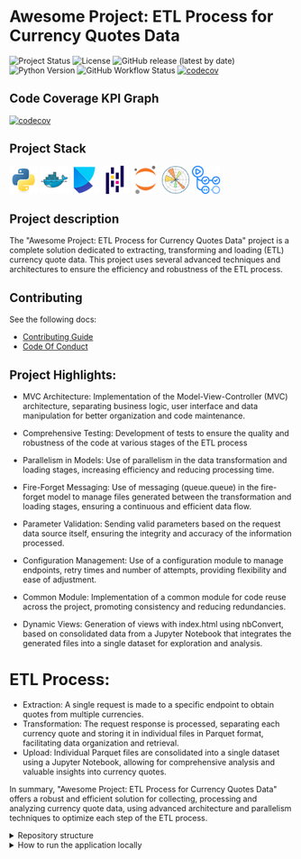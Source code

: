 # Awesome Project: ETL Process for Currency Quotes Data

![Project Status](https://img.shields.io/badge/status-done-brightgreen)
![License](https://img.shields.io/badge/license-MIT-blue) ![GitHub release (latest by date)](https://img.shields.io/github/v/release/IvanildoBarauna/ETL-awesome-api) ![Python Version](https://img.shields.io/badge/python-3.9-blue) ![GitHub Workflow Status](https://github.com/IvanildoBarauna/ETL-awesome-api/actions/workflows/CI-CD.yaml/badge.svg)
[![codecov](https://codecov.io/gh/IvanildoBarauna/ETL-awesome-api/branch/main/graph/badge.svg?token=GEGNHFM6P)](https://codecov.io/gh/IvanildoBarauna/ETL-awesome-api)

## Code Coverage KPI Graph

[![codecov](https://codecov.io/gh/IvanildoBarauna/ETL-awesome-api/graphs/sunburst.svg?token=GEGNHFM6PS)](https://codecov.io/gh/IvanildoBarauna/ETL-awesome-api)

## Project Stack

<img src="https://github.com/devicons/devicon/blob/master/icons/python/python-original.svg" Alt="Python" width="50" height="50"> <img src="https://github.com/devicons/devicon/blob/master/icons/docker/docker-original.svg" Alt="Docker" width="50" height="50"> <img src="https://github.com/devicons/devicon/blob/master/icons/poetry/poetry-original.svg" Alt="Poetry" width="50" height="50"> <img src="https://github.com/devicons/devicon/blob/master/icons/pandas/pandas-original.svg" Alt="Pandas" width="50" height="50"> <img src="https://github.com/devicons/devicon/blob/master/icons/jupyter/jupyter-original.svg" Alt="Jupyter" width="50" height="50"> <img src="https://github.com/devicons/devicon/blob/master/icons/matplotlib/matplotlib-original.svg" Alt="Matplotlib" width="50" height="50"> <img src="https://github.com/devicons/devicon/blob/master/icons/githubactions/githubactions-original.svg" Alt="GitHub Actions" width="50" height="50">

## Project description

The "Awesome Project: ETL Process for Currency Quotes Data" project is a complete solution dedicated to extracting, transforming and loading (ETL) currency quote data. This project uses several advanced techniques and architectures to ensure the efficiency and robustness of the ETL process.

## Contributing

See the following docs:

- [Contributing Guide](https://github.com/IvanildoBarauna/ETL-awesome-api/blob/main/CONTRIBUTING.md)
- [Code Of Conduct](https://github.com/IvanildoBarauna/ETL-awesome-api/blob/main/CODE_OF_CONDUCT.md)

## Project Highlights:

- MVC Architecture: Implementation of the Model-View-Controller (MVC) architecture, separating business logic, user interface and data manipulation for better organization and code maintenance.

- Comprehensive Testing: Development of tests to ensure the quality and robustness of the code at various stages of the ETL process

- Parallelism in Models: Use of parallelism in the data transformation and loading stages, increasing efficiency and reducing processing time.

- Fire-Forget Messaging: Use of messaging (queue.queue) in the fire-forget model to manage files generated between the transformation and loading stages, ensuring a continuous and efficient data flow.

- Parameter Validation: Sending valid parameters based on the request data source itself, ensuring the integrity and accuracy of the information processed.

- Configuration Management: Use of a configuration module to manage endpoints, retry times and number of attempts, providing flexibility and ease of adjustment.

- Common Module: Implementation of a common module for code reuse across the project, promoting consistency and reducing redundancies.

- Dynamic Views: Generation of views with index.html using nbConvert, based on consolidated data from a Jupyter Notebook that integrates the generated files into a single dataset for exploration and analysis.

# ETL Process:

- Extraction: A single request is made to a specific endpoint to obtain quotes from multiple currencies.
- Transformation: The request response is processed, separating each currency quote and storing it in individual files in Parquet format, facilitating data organization and retrieval.
- Upload: Individual Parquet files are consolidated into a single dataset using a Jupyter Notebook, allowing for comprehensive analysis and valuable insights into currency quotes.

In summary, "Awesome Project: ETL Process for Currency Quotes Data" offers a robust and efficient solution for collecting, processing and analyzing currency quote data, using advanced architecture and parallelism techniques to optimize each step of the ETL process.

 <details>
 <summary>Repository structure</summary>

- [`data/`](https://github.com/IvanildoBarauna/ETL-awesome-api/tree/main/data): Stores raw data in Parquet format.
   - ETH-EUR-1713658884.parquet: Example: Raw data for ETH-EUR quotes. file_name = symbol + extraction unix timestamp
- [`notebooks/`](https://github.com/IvanildoBarauna/ETL-awesome-api/tree/main/notebooks): Contains the `data_explorer.ipynb` notebook for data exploration.
- [`etl/`](https://github.com/IvanildoBarauna/ETL-awesome-api/tree/main/etl): Contains the project's source code.
    - [`run.py`](https://github.com/IvanildoBarauna/ETL-awesome-api/blob/main/etl/run.py): Entrypoint of the application
 - [`common/`](https://github.com/IvanildoBarauna/ETL-awesome-api/tree/main/etl/common): Library for code reuse and standardization.
   - [`utils/`](https://github.com/IvanildoBarauna/ETL-awesome-api/tree/main/etl/utils)
     - [`logs.py`](https://github.com/IvanildoBarauna/ETL-awesome-api/blob/main/etl/utils/logs.py): Package for log management.
   - [`common.py`](https://github.com/IvanildoBarauna/ETL-awesome-api/blob/main/etl/utils/common.py): Package for common code tasks like output directory retrieval or default timestamp.
   - [`logs/`](https://github.com/IvanildoBarauna/ETL-awesome-api/tree/main/etl/common/logs): For storing debug logs.
 - [`controller/`](https://github.com/IvanildoBarauna/ETL-awesome-api/tree/main/etl/controller)
   - [`pipeline.py`](https://github.com/IvanildoBarauna/ETL-awesome-api/blob/main/etl/controller/pipeline.py): Receives data extraction requests and orchestrates ETL models .
 - [`models/`](https://github.com/IvanildoBarauna/ETL-awesome-api/tree/main/etl/models):
   - [`extract/`](https://github.com/IvanildoBarauna/ETL-awesome-api/tree/main/etl/models/extract)
     - [`api_data_extractor.py`](https://github.com/IvanildoBarauna/ETL-awesome-api/blob/main/etl/models/extract/api_data_extractor.py): Receives the parameters from the controller, sends the request and returns in JSON.
   - [`transform/`](https://github.com/IvanildoBarauna/ETL-awesome-api/tree/main/etl/models/transform)
     - [`publisher.py`](https://github.com/IvanildoBarauna/ETL-awesome-api/blob/main/etl/models/extract/publisher.py): Receives the JSON from the extractor, separates the dictionary by currency and publishes each of them to a queue to be processed individually.
   - [`load/`](https://github.com/IvanildoBarauna/ETL-awesome-api/tree/main/etl/models/load)
     - [`parquet_loader.py`](https://github.com/IvanildoBarauna/ETL-awesome-api/blob/main/etl/models/extract/parquet_loader.py): In a separate thread, receive a new dictionary from queue that the transformer is publishing and generates .parquet files in the default directory.
 - [`views/`](https://github.com/IvanildoBarauna/ETL-awesome-api/tree/main/etl/views): For storing data analysis and visualization.

</details>

<details>
 <summary>How to run the application locally</summary>

 ## Step by Step

Ensure Python 3.9 or higher is installed on your machine

 - Clone the repository:
 ```sh
 $ git clone https://github.com/IvanildoBarauna/ETL-awesome-api.git
 ```
- Go to directory
```sh
$ cd ETL-awesome-api
```
- Install dependencies and execute project

 ```sh
 $ poetry install && poetry run python etl/run.py
 ```

Learn more about [`poetry`](https://python-poetry.org/)

## ETL and Data Analysis Results:

You can see the complete data analysis, the Jupyter Notebook is deployed in [GitHub Pages](https://ivanildobarauna.github.io/ETL-awesome-api/)
